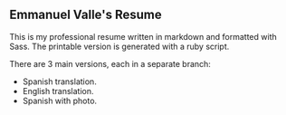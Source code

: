 ## Emmanuel Valle's Resume

This is my professional resume written in markdown and formatted with Sass.
The printable version is generated with a ruby script.

There are 3 main versions, each in a separate branch:

- Spanish translation.
- English translation.
- Spanish with photo.
